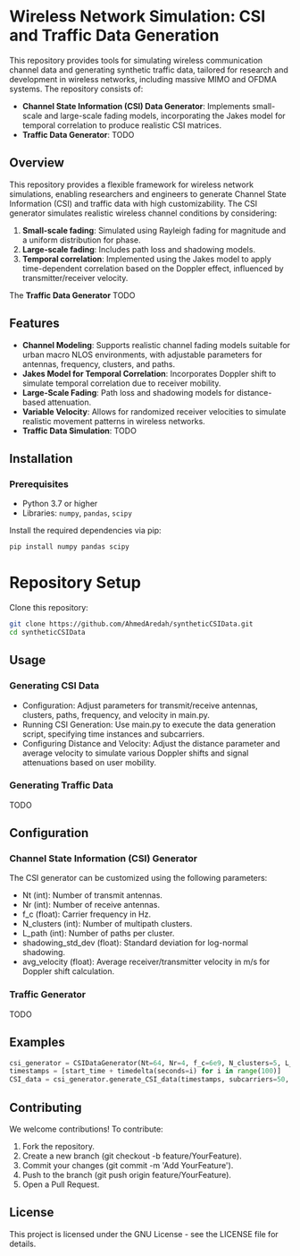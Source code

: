 # Wireless Network Simulation: CSI and Traffic Data Generation

This repository provides tools for simulating wireless communication channel data and generating synthetic traffic data, tailored for research and development in wireless networks, including massive MIMO and OFDMA systems. The repository consists of:
- **Channel State Information (CSI) Data Generator**: Implements small-scale and large-scale fading models, incorporating the Jakes model for temporal correlation to produce realistic CSI matrices.
- **Traffic Data Generator**: TODO

## Overview

This repository provides a flexible framework for wireless network simulations, enabling researchers and engineers to generate Channel State Information (CSI) and traffic data with high customizability. The CSI generator simulates realistic wireless channel conditions by considering:
1. **Small-scale fading**: Simulated using Rayleigh fading for magnitude and a uniform distribution for phase.
2. **Large-scale fading**: Includes path loss and shadowing models.
3. **Temporal correlation**: Implemented using the Jakes model to apply time-dependent correlation based on the Doppler effect, influenced by transmitter/receiver velocity.

The **Traffic Data Generator** TODO

## Features

- **Channel Modeling**: Supports realistic channel fading models suitable for urban macro NLOS environments, with adjustable parameters for antennas, frequency, clusters, and paths.
- **Jakes Model for Temporal Correlation**: Incorporates Doppler shift to simulate temporal correlation due to receiver mobility.
- **Large-Scale Fading**: Path loss and shadowing models for distance-based attenuation.
- **Variable Velocity**: Allows for randomized receiver velocities to simulate realistic movement patterns in wireless networks.
- **Traffic Data Simulation**: TODO

## Installation

### Prerequisites

- Python 3.7 or higher
- Libraries: `numpy`, `pandas`, `scipy`

Install the required dependencies via pip:

```bash
pip install numpy pandas scipy
```

# Repository Setup

Clone this repository:

```bash
git clone https://github.com/AhmedAredah/syntheticCSIData.git
cd syntheticCSIData
```

## Usage

### Generating CSI Data

- Configuration: Adjust parameters for transmit/receive antennas, clusters, paths, frequency, and velocity in main.py.
- Running CSI Generation: Use main.py to execute the data generation script, specifying time instances and subcarriers.
- Configuring Distance and Velocity: Adjust the distance parameter and average velocity to simulate various Doppler shifts and signal attenuations based on user mobility.

### Generating Traffic Data

TODO 

## Configuration

### Channel State Information (CSI) Generator

The CSI generator can be customized using the following parameters:

- Nt (int): Number of transmit antennas.
- Nr (int): Number of receive antennas.
- f_c (float): Carrier frequency in Hz.
- N_clusters (int): Number of multipath clusters.
- L_path (int): Number of paths per cluster.
- shadowing_std_dev (float): Standard deviation for log-normal shadowing.
- avg_velocity (float): Average receiver/transmitter velocity in m/s for Doppler shift calculation.

### Traffic Generator

TODO

## Examples

```python
csi_generator = CSIDataGenerator(Nt=64, Nr=4, f_c=6e9, N_clusters=5, L_path=3, avg_velocity=10)
timestamps = [start_time + timedelta(seconds=i) for i in range(100)]
CSI_data = csi_generator.generate_CSI_data(timestamps, subcarriers=50, distance=None)
```

## Contributing

We welcome contributions! To contribute:

1. Fork the repository.
2. Create a new branch (git checkout -b feature/YourFeature).
3. Commit your changes (git commit -m 'Add YourFeature').
4. Push to the branch (git push origin feature/YourFeature).
5. Open a Pull Request.

## License

This project is licensed under the GNU License - see the LICENSE file for details.
